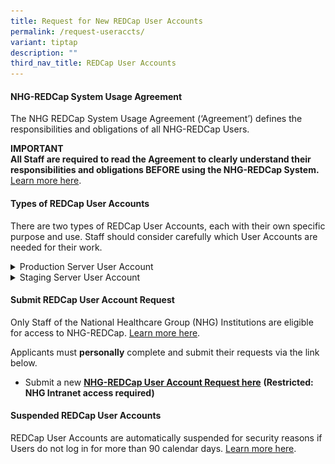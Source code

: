 ```yaml
---
title: Request for New REDCap User Accounts
permalink: /request-useraccts/
variant: tiptap
description: ""
third_nav_title: REDCap User Accounts
---
```

<h4><strong>NHG-REDCap System Usage Agreement</strong></h4>
<p>The NHG REDCap System Usage Agreement (‘Agreement’) defines the responsibilities
and obligations of all NHG-REDCap Users.</p>
<p><strong>IMPORTANT</strong>
<br><strong>All Staff are required to read the Agreement to clearly understand their responsibilities and obligations BEFORE using the NHG-REDCap System. </strong>
<a href="/redcap-use/" rel="noopener noreferrer nofollow" target="_blank">Learn more here</a>.</p>
<p></p>
<h4><strong>Types of REDCap User Accounts</strong></h4>
<p>There are two types of REDCap User Accounts, each with their own specific
purpose and use. Staff should consider carefully which User Accounts are
needed for their work.</p>
<div data-type="detailGroup" class="isomer-accordion isomer-accordion-white">
<details class="isomer-details">
<summary>Production Server User Account</summary>
<div data-type="detailsContent" class="isomer-details-content">
<p></p>
<div class="isomer-image-wrapper">
<img style="width: 50%;" height="auto" width="100%" alt="" src="/images/Content Images/rcProdserver.png">
</div>
<p>The REDCap Production Server is the regulated environment where the REDCap
Projects of approved research activities are hosted, and where research
data collection activities are conducted.</p>
<p></p>
<p>Users will need to have a Production Server User Account if they are involved
in the Study's data collection activities conducted in a REDCap Project.</p>
<p></p>
</div>
</details>
<details class="isomer-details">
<summary>Staging Server User Account</summary>
<div data-type="detailsContent" class="isomer-details-content">
<p></p>
<div class="isomer-image-wrapper">
<img style="width: 50%;" height="auto" width="100%" alt="" src="/images/Content Images/rcStagserver.png">
</div>
<p>The REDCap Staging Server is the sandbox environment intended for <strong>ONLY TESTING and LEARNING</strong> purposes.</p>
<p></p>
<p>While Users may freely create Projects on the Staging Server for testing
and learning purposes, they are <strong>PROHIBITED</strong> from collecting,
importing or entering any actual/real/live data on the Staging Server,&nbsp;including
for testing purposes.</p>
<p></p>
<p>All detected non-compliant activities will be reported to the relevant
NHG oversight committees.</p>
<p></p>
<p>Staging Server User Accounts are optional.</p>
<p></p>
</div>
</details>
</div>
<p></p>
<h4><strong>Submit REDCap User Account Request</strong></h4>
<p>Only Staff of the National Healthcare Group (NHG) Institutions are eligible
for access to NHG-REDCap. <a href="/rcuser-access/" rel="noopener noreferrer nofollow" target="_blank">Learn more here</a>.</p>
<p>Applicants must <strong>personally</strong> complete and submit their requests
via the link below.</p>
<ul data-tight="true" class="tight">
<li>
<p>Submit a new <strong><a href="https://redcap.nhg.com.sg/surveys/?s=FY8NDCDKWE" rel="noopener noreferrer nofollow" target="_blank">NHG-REDCap User Account Request here</a></strong>  <strong>(Restricted: NHG Intranet access required)</strong>
</p>
</li>
</ul>
<p></p>
<h4><strong>Suspended REDCap User Accounts</strong></h4>
<p>REDCap User Accounts are automatically suspended for security reasons
if Users do not log in for more than&nbsp;90 calendar days. <a href="/reactivation-useracct/" rel="noopener noreferrer nofollow" target="_blank">Learn more here</a>.</p>
<p></p>